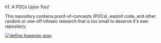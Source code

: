 h1. A POCs Upon You!

This repository contains proof-of-concepts (POCs), exploit code, and other
random or one-off infosec research that is too small to deserve it's own
repository.

<a href='https://www.hyperiongray.com/?pk_campaign=github&pk_kwd=a-pocs-upon-you'
    width='75%'><img src='https://hyperiongray.s3.amazonaws.com/define-hg.svg'
    alt='define hyperion gray'></a>
